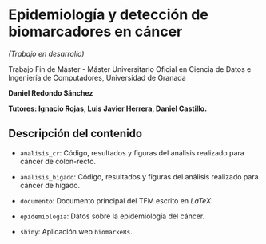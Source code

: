# Epidemiología y detección de biomarcadores en cáncer

*(Trabajo en desarrollo)*

Trabajo Fin de Máster - Máster Universitario Oficial en Ciencia de Datos e Ingeniería de Computadores, Universidad de Granada

**Daniel Redondo Sánchez**

**Tutores: Ignacio Rojas, Luis Javier Herrera, Daniel Castillo.**

## Descripción del contenido

- `analisis_cr`: Código, resultados y figuras del análisis realizado para cáncer de colon-recto.

- `analisis_higado`: Código, resultados y figuras del análisis realizado para cáncer de hígado.

- `documento`: Documento principal del TFM escrito en *LaTeX*.

- `epidemiologia`: Datos sobre la epidemiología del cáncer.

- `shiny`: Aplicación web `biomarkeRs`.
